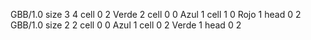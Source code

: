 <gs-board> GBB/1.0
size 3 4
cell 0 2 Verde 2 
cell 0 0 Azul 1 
cell 1 0 Rojo 1 
head 0 2
 </gs-board>
<gs-board> GBB/1.0
size 2 2
cell 0 0 Azul 1
cell 0 2 Verde 1
head 0 2
 </gs-board>